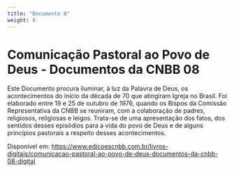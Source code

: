 ```yaml
---
title: "Documento 8"
weight: 8
---
```


# Comunicação Pastoral ao Povo de Deus - Documentos da CNBB 08

Este Documento procura iluminar, à luz da Palavra de Deus, os acontecimentos do início da década de 70 que atingiram Igreja no Brasil. Foi elaborado entre 19 e 25 de outubro de 1976, quando os Bispos da Comissão Representativa da CNBB se reuniram, com a colaboração de padres, religiosos, religiosas e leigos. Trata-se de uma apresentação dos fatos, dos sentidos desses episódios para a vida do povo de Deus e de alguns princípios pastorais a respeito desses acontecimentos.

Disponível em: https://www.edicoescnbb.com.br/livros-digitais/comunicacao-pastoral-ao-povo-de-deus-documentos-da-cnbb-08-digital
